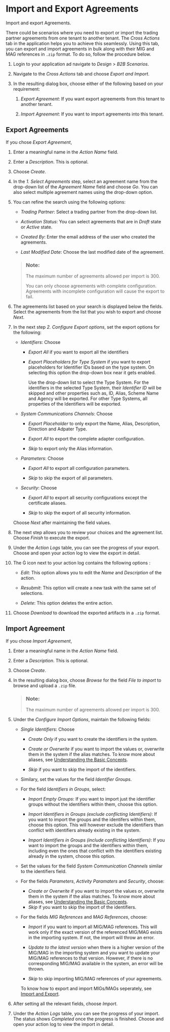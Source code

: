 <!-- loio09400a29943b44ab88764295d7cbb2c9 -->

<link rel="stylesheet" type="text/css" href="../css/sap-icons.css"/>

# Import and Export Agreements

Import and export Agreements.

There could be scenarios where you need to export or import the trading partner agreements from one tenant to another tenant. The *Cross Actions* tab in the application helps you to achieve this seamlessly. Using this tab, you can export and import agreements in bulk along with their MIG and MAG references in `.zip` format. To do so, follow the procedure below.

1.  Login to your application ad navigate to *Design* \> *B2B Scenarios*.

2.  Navigate to the *Cross Actions* tab and choose *Export and Import*.
3.  In the resulting dialog box, choose either of the following based on your requirement:
    1.  *Export Agreement*: If you want export agreements from this tenant to another tenant.

    2.  *Import Agreement*: If you want to import agreements into this tenant.




<a name="loio09400a29943b44ab88764295d7cbb2c9__section_i4v_wdw_pxb"/>

## Export Agreements

If you chose *Export Agreement*,

1.  Enter a meaningful name in the *Action Name* field.

2.  Enter a *Description*. This is optional.
3.  Choose *Create*.
4.  In the *1. Select Agreements* step, select an agreement name from the drop-down list of the *Agreement Name* field and choose *Go*. You can also select multiple agreement names using the drop-down option.
5.  You can refine the search using the following options:

    -   *Trading Partner*: Select a trading partner from the drop-down list.

    -   *Activation Status*: You can select agreements that are in *Draft* state or *Active* state.
    -   *Created By*: Enter the email address of the user who created the agreements.
    -   *Last Modified Date*: Choose the last modified date of the agreement.

    > ### Note:  
    > The maximum number of agreements allowed per import is 300.
    > 
    > You can only choose agreements with complete configuration. Agreements with incomplete configuration will cause the export to fail.

6.  The agreements list based on your search is displayed below the fields. Select the agreements from the list that you wish to export and choose *Next*.
7.  In the next step *2. Configure Export options*, set the export options for the following:

    -   *Identifiers*: Choose
        -   *Export All* if you want to export all the identifiers

        -   *Export Placeholders for Type System* if you want to export placeholders for Identifier IDs based on the type system. On selecting this option the drop-down box near it gets enabled.

            Use the drop-down list to select the Type System. For the identifiers in the selected Type System, their *Identifier ID* will be skipped and other properties such as, ID, Alias, Scheme Name and Agency will be exported. For other Type Systems, all properties of the Identifiers will be exported.


    -   *System Communications Channels*: Choose
        -   *Export Placeholder* to only export the Name, Alias, Description, Direction and Adpater Type.
        -   *Export All* to export the complete adapter configuration.

        -   *Skip* to export only the Alias information.

    -   *Parameters*: Choose
        -   *Export All* to export all configuration parameters.

        -   *Skip* to skip the export of all parameters.

    -   *Security*: Choose
        -   *Export All* to export all security configurations except the certificate aliases.

        -   *Skip* to skip the export of all security information.


    Choose *Next* after maintaining the field values.

8.  The next step allows you to review your choices and the agreement list. Choose *Finish* to execute the export.
9.  Under the *Action Logs* table, you can see the progress of your export. Choose and open your action log to view the export in detail.
10. The <span class="SAP-icons-V5"></span> icon next to your action log contains the following options :
    -   *Edit*: This option allows you to edit the *Name* and *Description* of the action.

    -   *Resubmit*: This option will create a new task with the same set of selections.
    -   *Delete*: This option deletes the entire action.

11. Choose *Download* to download the exported artifacts in a `.zip` format.



<a name="loio09400a29943b44ab88764295d7cbb2c9__section_srq_hhw_pxb"/>

## Import Agreement

If you chose *Import Agreement*,

1.  Enter a meaningful name in the *Action Name* field.

2.  Enter a *Description*. This is optional.
3.  Choose *Create*.
4.  In the resulting dialog box, choose *Browse* for the field *File to import* to browse and upload a `.zip` file.

    > ### Note:  
    > The maximum number of agreements allowed per import is 300.

5.  Under the *Configure Import Options*, maintain the following fields:
    -   *Single Identifiers*: Choose

        -   *Create Only* if you want to create the identifiers in the system.

        -   *Create or Overwrite* if you want to import the values or, overwrite them in the system if the alias matches. To know more about aliases, see [Understanding the Basic Concepts](../understanding-the-basic-concepts-74c068d.md).
        -   *Skip* if you want to skip the import of the identifiers.

    -   Similary, set the values for the field *Identifier Groups*.
    -   For the field *Identifiers in Groups*, select:
        -   *Import Empty Groups*: If you want to import just the identifier groups without the identifiers within them, choose this option.

        -   *Import Identifiers in Groups \(exclude conflicting Identifiers\)*: If you want to import the groups and the identifers within them, choose this option. This will however exclude the identifiers than conflict with identifiers already existing in the system.
        -   *Import Identifiers in Groups \(include conflicting Identifiers\)*: If you want to import the groups and the identifiers within them, including even the ones that conflict with the identifiers existing already in the system, choose this option.

    -   Set the values for the field *System Communication Channels* similar to the identifiers field.
    -   For the fields *Parameters*, *Activity Paramaters* and *Security*, choose:
        -   *Create or Overwrite* if you want to import the values or, overwrite them in the system if the alias matches. To know more about aliases, see [Understanding the Basic Concepts](../understanding-the-basic-concepts-74c068d.md).
        -   *Skip* if you want to skip the import of the identifiers.

    -   For the fields *MIG References* and *MAG References*, choose:

        -   *Import* if you want to import all MIG/MAG references. This will work only if the exact version of the referenced MIG/MAG exists in the importing system. If not, the import will throw an error.

        -   *Update to the latest version* when there is a higher version of the MIG/MAG in the importing system and you want to update your MIG/MAG references to that version. However, if there is no corresponding MIG/MAG available in the system, an error will be thrown.
        -   *Skip* to skip importing MIG/MAG references of your agreements.

        To know how to export and import MIGs/MAGs seperately, see [Import and Export](https://help.sap.com/docs/cloud-integration/sap-cloud-integration/import-and-export?version=Cloud).


6.  After setting all the relevant fields, choose *Import*.
7.  Under the *Action Logs* table, you can see the progress of your import. The status shows *Completed* once the progress is finished. Choose and open your action log to view the import in detail.

